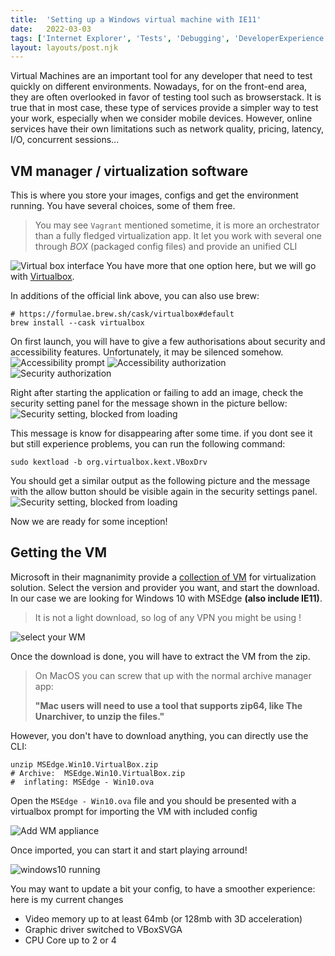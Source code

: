 ```yaml
---
title:  'Setting up a Windows virtual machine with IE11'
date:   2022-03-03
tags: ['Internet Explorer', 'Tests', 'Debugging', 'DeveloperExperience', 'Front-End', 'virtualbox']
layout: layouts/post.njk
---
```


Virtual Machines are an important tool for any developer that need to test quickly on different environments. 
Nowadays, for on the front-end area, they are often overlooked in favor of testing tool such as browserstack. It is true that in most case, these type of services provide a simpler way to test your work, especially when we consider mobile devices.
However, online services have their own limitations such as network quality, pricing, latency, I/O, concurrent sessions...

## VM manager / virtualization software
This is where you store your images, configs and get the environment running.
You have several choices, some of them free.

> You may see `Vagrant` mentioned sometime, it is more an orchestrator than a fully fledged virtualization app. It let you work with several one through *BOX*  (packaged config files) and provide an unified CLI

![Virtual box interface](virtualbox_ui.png)
You have more that one option here, but we will go with [Virtualbox](https://www.virtualbox.org/).

In additions of the official link above, you can also use brew:
```shell
# https://formulae.brew.sh/cask/virtualbox#default
brew install --cask virtualbox
```

On first launch, you will have to give a few authorisations about security and accessibility features. Unfortunately, it may be silenced somehow.
![Accessibility prompt](accessibbility_authorization.png)
![Accessibility authorization](accessibbility_authorization_settings.png)
![Security authorization](security_settings.png)


Right after starting the application or failing to add an image, check the security setting panel for the message shown in the picture bellow:
![Security setting, blocked from loading](blocked_from_loading.png)

This message is know for disappearing after some time. if you dont see it but still experience problems, you can run the following command:
```shell
sudo kextload -b org.virtualbox.kext.VBoxDrv
```
You should get a similar output as the following picture and the message with the allow button should be visible again in the security settings panel.  
![Security setting, blocked from loading](trigger_security_warning.png)


Now we are ready for some inception!

## Getting the VM

Microsoft in their magnanimity provide a [collection of VM](https://developer.microsoft.com/en-us/microsoft-edge/tools/vms/) for virtualization solution.
Select the version and provider you want, and start the download. In our case we are looking for Windows 10 with MSEdge **(also include IE11)**.

> It is not a light download, so log of any VPN you might be using !

![select your WM](ms_vm_selection.png)

Once the download is done, you will have to extract the VM from the zip. 

> On MacOS you can screw that up with the normal archive manager app:
> 
>  **"Mac users will need to use a tool that supports zip64, like The Unarchiver, to unzip the files."**

However, you don't have to download anything, you can directly use the CLI:

```shell
unzip MSEdge.Win10.VirtualBox.zip
# Archive:  MSEdge.Win10.VirtualBox.zip
#  inflating: MSEdge - Win10.ova
```

Open the `MSEdge - Win10.ova` file and you should be presented with a virtualbox prompt for importing the VM with included config

![Add WM appliance](appliance_settings_import.png)


Once imported, you can start it and start playing arround!

![windows10 running](wm_running.png)

You may want to update a bit your config, to have a smoother experience:
here is my current changes

- Video memory up to at least 64mb (or 128mb with 3D acceleration)
- Graphic driver switched to VBoxSVGA
- CPU Core up to 2 or 4



